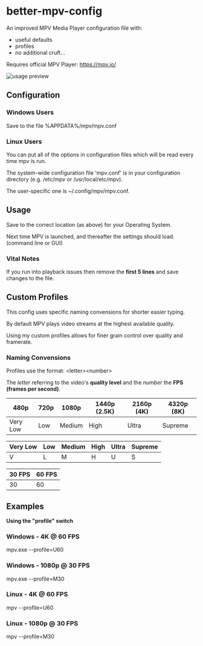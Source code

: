 # better-mpv-config
An improved MPV Media Player configuration file with:
- useful defaults
- profiles
- no additional cruft...

Requires official MPV Player: https://mpv.io/

![usage preview](https://raw.githubusercontent.com/hl2guide/better-mpv-config/master/preview%20image.png)

## Configuration

### Windows Users
Save to the file %APPDATA%/mpv/mpv.conf

### Linux Users
You can put all of the options in configuration files which will be read every time mpv is run.

The system-wide configuration file 'mpv.conf' is in your configuration directory (e.g. /etc/mpv or /usr/local/etc/mpv).

The user-specific one is ~/.config/mpv/mpv.conf.

## Usage

Save to the correct location (as above) for your Operating System.

Next time MPV is launched, and thereafter the settings should load. (command line or GUI)

### Vital Notes

If you run into playback issues then remove the __first 5 lines__ and save changes to the file.

## Custom Profiles
This config uses specific naming convensions for shorter easier typing.

By default MPV plays video streams at the highest available quality.

Using my custom profiles allows for finer grain control over quality and framerate.

### Naming Convensions

Profiles use the format: \<letter\>\<number\>

The _letter_ referring to the video's __quality level__ and the _number_ the __FPS (frames per second)__.

| 480p | 720p | 1080p | 1440p (2.5K) | 2160p (4K) | 4320p (8K) |
| ------ | ------ | ------ | ------ | ------ | ------ |
| Very Low  | Low | Medium | High | Ultra | Supreme |

| Very Low  | Low | Medium | High | Ultra | Supreme |
| ------ | ------ | ------ | ------ | ------ | ------ |
| V | L | M | H | U | S |

| 30 FPS | 60 FPS |
| ------ | ------ |
| 30 | 60 |

## Examples

__Using the "profile" switch__

### Windows - 4K @ 60 FPS

mpv.exe --profile=U60

### Windows - 1080p @ 30 FPS

mpv.exe --profile=M30

### Linux - 4K @ 60 FPS

mpv --profile=U60

### Linux - 1080p @ 30 FPS

mpv --profile=M30

